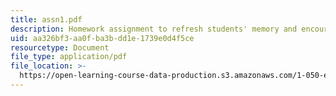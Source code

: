 ```yaml
---
title: assn1.pdf
description: Homework assignment to refresh students' memory and encourage team building.
uid: aa326bf3-aa0f-ba3b-dd1e-1739e0d4f5ce
resourcetype: Document
file_type: application/pdf
file_location: >-
  https://open-learning-course-data-production.s3.amazonaws.com/1-050-engineering-mechanics-i-fall-2007/aa326bf3aa0fba3bdd1e1739e0d4f5ce_assn1.pdf
---
```

